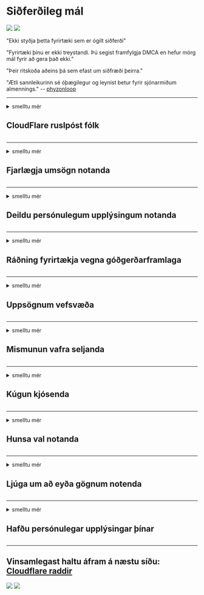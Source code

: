 # Siðferðileg mál

![](https://codeberg.org/crimeflare/cloudflare-tor/media/branch/master/image/itsreallythatbad.jpg)
![](https://codeberg.org/crimeflare/cloudflare-tor/media/branch/master/image/telegram/c81238387627b4bfd3dcd60f56d41626.jpg)

"Ekki styðja þetta fyrirtæki sem er ógilt siðferði"

"Fyrirtæki þínu er ekki treystandi. Þú segist framfylgja DMCA en hefur mörg mál fyrir að gera það ekki."

"Þeir ritskoða aðeins þá sem efast um siðfræði þeirra."

"Ætli sannleikurinn sé óþægilegur og leynist betur fyrir sjónarmiðum almennings."  -- [phyzonloop](https://twitter.com/phyzonloop)


---


<details>
<summary>smelltu mér

## CloudFlare ruslpóst fólk
</summary>


Cloudflare er að senda ruslpóst til notenda sem ekki eru Cloudflare.

- Sendu aðeins tölvupóst til áskrifenda sem hafa skráð sig
- Þegar notandinn segir „stöðva“, hættu þá að senda tölvupóst

Það er svo einfalt. En Cloudflare er alveg sama.
Cloudflare sagði að notkun þeirra geti stöðvað alla ruslpósts eða árásarmanna.
Hvernig getum við stöðvað Cloudflare án þess að virkja Cloudflare?


| 🖼 | 🖼 |
| --- | --- |
| ![](https://codeberg.org/crimeflare/cloudflare-tor/media/branch/master/image/cfspam01.jpg) | ![](https://codeberg.org/crimeflare/cloudflare-tor/media/branch/master/image/cfspam03.jpg) |
| ![](https://codeberg.org/crimeflare/cloudflare-tor/media/branch/master/image/cfspam02.jpg) | ![](https://codeberg.org/crimeflare/cloudflare-tor/media/branch/master/image/cfspambrittany.jpg)<br>![](https://codeberg.org/crimeflare/cloudflare-tor/media/branch/master/image/cfspamtwtr.jpg) |

</details>

---

<details>
<summary>smelltu mér

## Fjarlægja umsögn notanda
</summary>


Ritskoðar neikvæðar umsagnir um skýjakljúfur.
Ef þú birtir and-Cloudflare texta á Twitter, hefur þú tækifæri til að fá svar frá starfsmanni Cloudflare með skilaboðunum „Nei, það er ekki“.
Ef þú leggur fram neikvæða umsögn á einhverri skoðunarvefsíðu munu þeir reyna að ritskoða það.


| 🖼 | 🖼 |
| --- | --- |
| ![](https://codeberg.org/crimeflare/cloudflare-tor/media/branch/master/image/cfcenrev_01.jpg)<br>![](https://codeberg.org/crimeflare/cloudflare-tor/media/branch/master/image/cfcenrev_02.jpg) | ![](https://codeberg.org/crimeflare/cloudflare-tor/media/branch/master/image/cfcenrev_03.jpg) |

</details>

---

<details>
<summary>smelltu mér

## Deildu persónulegum upplýsingum notanda
</summary>


Cloudflare er með gríðarlegt áreitni vandamál.
Cloudflare deilir persónulegum upplýsingum þeirra sem kvarta yfir hýstum vefsvæðum.
Þeir biðja þig stundum um að leggja fram þitt sanna skilríki.
Ef þú vilt ekki verða fyrir áreitni, árásum, strái eða drepnum, þá skaltu halda þér fjarri Cloudflared vefsíðum.


| 🖼 | 🖼 |
| --- | --- |
| ![](https://codeberg.org/crimeflare/cloudflare-tor/media/branch/master/image/cfdox_what.jpg) | ![](https://codeberg.org/crimeflare/cloudflare-tor/media/branch/master/image/cfdox_swat.jpg) |
| ![](https://codeberg.org/crimeflare/cloudflare-tor/media/branch/master/image/cfdox_kill.jpg) | ![](https://codeberg.org/crimeflare/cloudflare-tor/media/branch/master/image/cfdox_threat.jpg) |
| ![](https://codeberg.org/crimeflare/cloudflare-tor/media/branch/master/image/cfdox_dox.jpg) | ![](https://codeberg.org/crimeflare/cloudflare-tor/media/branch/master/image/cfdox_ex1.jpg)<br>![](https://codeberg.org/crimeflare/cloudflare-tor/media/branch/master/image/cfdox_ex2.jpg) |

</details>

---

<details>
<summary>smelltu mér

## Ráðning fyrirtækja vegna góðgerðarframlaga
</summary>


CloudFlare biður um framlög til góðgerðarmála.
Það er alveg hræðilegt að amerískt fyrirtæki myndi biðja um góðgerðarstarfsemi samhliða sjálfseignarstofnunum sem hafa góð mál.
Ef þér líkar vel við að hindra fólk eða eyða tíma annarra, gætirðu viljað panta pizzur fyrir starfsmenn Cloudflare.


![](https://codeberg.org/crimeflare/cloudflare-tor/media/branch/master/image/cfdonate.jpg)

</details>

---

<details>
<summary>smelltu mér

## Uppsögnum vefsvæða
</summary>


Hvað muntu gera ef vefsvæðið þitt fer skyndilega niður?
Fregnir herma að Cloudflare sé að eyða stillingum notanda eða stöðva þjónustu án fyrirvara, hljóðalaust.
Við mælum með að þú finnir betri þjónustuaðila.

![](https://codeberg.org/crimeflare/cloudflare-tor/media/branch/master/image/cftmnt.jpg)

</details>

---

<details>
<summary>smelltu mér

## Mismunun vafra seljanda
</summary>


CloudFlare veitir þeim sem nota Firefox ívilnandi meðferð meðan þeir veita notendum non-Tor-Browser fjandsamlegri meðferð en Tor.
Notendur Tor sem neita með réttu að framkvæma javascript sem ekki eru frjálsir fá einnig fjandsamlega meðferð.
Þessi aðgangsójöfnuður er misnotkun á hlutleysi netsins og vald misnotkun.

![](https://codeberg.org/crimeflare/cloudflare-tor/media/branch/master/image/browdifftbcx.gif)

- Vinstri: Tor vafri, hægri: Chrome. Sama IP-tala.

![](https://codeberg.org/crimeflare/cloudflare-tor/media/branch/master/image/browserdiff.jpg)

- Vinstri: Tor vafra Javascript óvirkt, kex virk
- Hægri: Chrome Javascript virkt, kex óvirk

![](https://codeberg.org/crimeflare/cloudflare-tor/media/branch/master/image/cfsiryoublocked.jpg)

- QuteBrowser (minni vafri) án Tor (Clearnet IP)

| ***Vafri*** | ***Aðgangur að meðferð*** |
| --- | --- |
| Tor Browser (Javascript virkt) | aðgangur leyfður |
| Firefox (Javascript virkt) | aðgangur niðurbrotinn |
| Chromium (Javascript virkt) | aðgangur niðurbrotinn |
| Chromium or Firefox (Javascript óvirkt) | aðgangi hafnað |
| Chromium or Firefox (Fótspor óvirk) | aðgangi hafnað |
| QuteBrowser | aðgangi hafnað |
| lynx | aðgangi hafnað |
| w3m | aðgangi hafnað |
| wget | aðgangi hafnað |


Af hverju ekki að nota hljóðhnapp til að leysa auðvelda áskorun?

Já, það er til hljóðhnappur, en hann virkar ekki alltaf yfir Tor.
Þú færð þessi skilaboð þegar þú smellir á þau:

```
Reyndu aftur seinna
Tölvan þín eða netið gæti verið að senda sjálfvirkar fyrirspurnir.
Til að vernda notendur okkar getum við ekki afgreitt beiðni þína núna.
Frekari upplýsingar er að finna á hjálparsíðunni okkar
```

</details>

---

<details>
<summary>smelltu mér

## Kúgun kjósenda
</summary>


Kjósendur í bandarískum ríkjum skrá sig til að greiða atkvæði á endanum í gegnum vefsíðu ríkisráðuneytisins í því ríki sem þeir búa.
Skrifstofur stjórnvalda með repúblikana stjórna kjósendum með því að nálgast heimasíðu ríkisráðuneytisins í gegnum Cloudflare.
Fjandsamleg meðferð Cloudflare á notendum Tor, MITM stöðu sinni sem miðstýrðs alþjóðlegs eftirlitsstaðar og skaðlegt hlutverk þess gerir væntanlega kjósendur trega til að skrá sig.
Sérstaklega frjálshyggjumenn hafa tilhneigingu til að faðma einkalíf.
Skráningarform kjósenda safnar viðkvæmum upplýsingum um pólitískt halla kjósandans, persónulegt heimilisfang, kennitala og fæðingardag.
Flest ríki búa aðeins til hlutmengi af þeim upplýsingum sem eru aðgengilegar en Cloudflare sér allar þessar upplýsingar þegar einhver skráir sig til að kjósa.

Athugið að pappírsskráning sniðgangur ekki Cloudflare vegna þess að skrifstofustjóri starfsmanna gagnafærslu mun líklega nota Cloudflare vefsíðuna til að færa gögnin inn.

| 🖼 | 🖼 |
| --- | --- |
| ![](https://codeberg.org/crimeflare/cloudflare-tor/media/branch/master/image/cfvotm_01.jpg) | ![](https://codeberg.org/crimeflare/cloudflare-tor/media/branch/master/image/cfvotm_02.jpg) |

- Change.org er fræg vefsíða til að safna atkvæðum og grípa til aðgerða.
“fólk alls staðar er að hefja herferðir, virkja stuðningsmenn og vinna með ákvörðunaraðilum til að keyra lausnir.”
Því miður geta margir alls ekki skoðað breyting.org vegna árásargjarns síu Cloudflare.
Þeim er lokað á að undirrita erindið og útiloka þá frá lýðræðislegu ferli.
Að nota annan vettvang sem ekki er skýjaður eins og OpenPetition hjálpar til við að bæta úr vandanum.

| 🖼 | 🖼 |
| --- | --- |
| ![](https://codeberg.org/crimeflare/cloudflare-tor/media/branch/master/image/changeorgasn.jpg) | ![](https://codeberg.org/crimeflare/cloudflare-tor/media/branch/master/image/changeorgtor.jpg) |

- „Atheníska verkefnið“ í Cloudflare býður upp á ókeypis verndun fyrirtækja á vettvangi ríkis og sveitarfélaga.
Þeir sögðu „kjörmenn þeirra geta nálgast upplýsingar um kosningar og skráningu kjósenda“ en þetta er lygi vegna þess að margir geta einfaldlega ekki vafrað um síðuna.

</details>

---

<details>
<summary>smelltu mér

## Hunsa val notanda
</summary>


Ef þú afþakkar eitthvað, reiknarðu með að þú fáir engan tölvupóst um það.
Cloudflare hunsa val notenda og deila gögnum með þriðja aðila fyrirtæki án samþykkis viðskiptavinarins.
Ef þú ert að nota ókeypis áætlunina þína, senda þeir stundum tölvupóst til þín þar sem þú biður um að kaupa mánaðarlega áskrift.

![](https://codeberg.org/crimeflare/cloudflare-tor/media/branch/master/image/cfviopl_tp.jpg)

</details>

---

<details>
<summary>smelltu mér

## Ljúga um að eyða gögnum notenda
</summary>


Samkvæmt bloggi þessa fyrrverandi skýjublaðs viðskiptavinar, þá lygar Cloudflare um að eyða reikningum.
Nú á dögum geyma mörg fyrirtæki gögnin þín eftir að þú hefur lokað eða eytt reikningnum þínum.
Flest góð fyrirtæki nefna það í persónuverndarstefnu sinni.
Skýjakljúfa? Nei.

```
2019-08-05 CloudFlare sendi mér staðfestingu á því að þeir hefðu fjarlægt reikninginn minn.
2019-10-02 Ég fékk tölvupóst frá CloudFlare „af því að ég er viðskiptavinur“
```

Cloudflare vissi ekki um orðið „remove“.
Ef það er raunverulega fjarlægt, hvers vegna fékk þessi fyrrverandi viðskiptavinur tölvupóst?
Hann nefndi einnig að persónuverndarstefna Cloudflare minnist ekki á það.

```
Í nýrri persónuverndarstefnu þeirra er ekki minnst á að geyma gögn í eitt ár.
```

![](https://codeberg.org/crimeflare/cloudflare-tor/media/branch/master/image/cfviopl_notdel.jpg)

Hvernig geturðu treyst Cloudflare ef persónuverndarstefna þeirra er LIE?

</details>

---

<details>
<summary>smelltu mér

## Hafðu persónulegar upplýsingar þínar
</summary>


Það er erfitt að eyða Cloudflare reikningi.

```
Sendu fram miða í flokknum „Reikningur“,
og biðja um eyðingu reikninga í skilaboðunum.
Þú mátt ekki hafa nein lén eða kreditkort tengt reikningnum þínum áður en þú biður um eyðingu.
```

Þú færð þennan staðfestingarpóst.

![](https://codeberg.org/crimeflare/cloudflare-tor/media/branch/master/image/cf_deleteandkeep.jpg)

„Við erum byrjaðir að vinna úr beiðni þinni um eyðingu“ en „Við munum halda áfram að geyma persónulegar upplýsingar þínar“.

Geturðu „treyst“ þessu?

</details>

---

## Vinsamlegast haltu áfram á næstu síðu:   [Cloudflare raddir](../PEOPLE.md)

![](https://codeberg.org/crimeflare/cloudflare-tor/media/branch/master/image/freemoldybread.jpg)
![](https://codeberg.org/crimeflare/cloudflare-tor/media/branch/master/image/cfisnotanoption.jpg)

